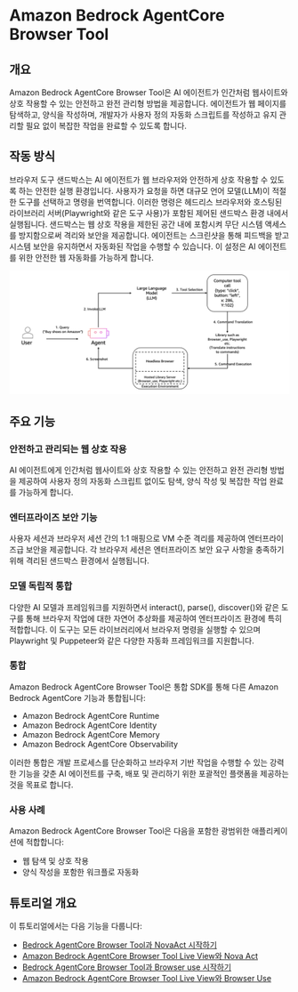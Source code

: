 # Amazon Bedrock AgentCore Browser Tool

## 개요

Amazon Bedrock AgentCore Browser Tool은 AI 에이전트가 인간처럼 웹사이트와 상호 작용할 수 있는 안전하고 완전 관리형 방법을 제공합니다. 에이전트가 웹 페이지를 탐색하고, 양식을 작성하며, 개발자가 사용자 정의 자동화 스크립트를 작성하고 유지 관리할 필요 없이 복잡한 작업을 완료할 수 있도록 합니다.

## 작동 방식

브라우저 도구 샌드박스는 AI 에이전트가 웹 브라우저와 안전하게 상호 작용할 수 있도록 하는 안전한 실행 환경입니다. 사용자가 요청을 하면 대규모 언어 모델(LLM)이 적절한 도구를 선택하고 명령을 번역합니다. 이러한 명령은 헤드리스 브라우저와 호스팅된 라이브러리 서버(Playwright와 같은 도구 사용)가 포함된 제어된 샌드박스 환경 내에서 실행됩니다. 샌드박스는 웹 상호 작용을 제한된 공간 내에 포함시켜 무단 시스템 액세스를 방지함으로써 격리와 보안을 제공합니다. 에이전트는 스크린샷을 통해 피드백을 받고 시스템 보안을 유지하면서 자동화된 작업을 수행할 수 있습니다. 이 설정은 AI 에이전트를 위한 안전한 웹 자동화를 가능하게 합니다.

![아키텍처 로컬](../02-Agent-Core-browser-tool/images/browser-tool.png)

## 주요 기능

### 안전하고 관리되는 웹 상호 작용

AI 에이전트에게 인간처럼 웹사이트와 상호 작용할 수 있는 안전하고 완전 관리형 방법을 제공하여 사용자 정의 자동화 스크립트 없이도 탐색, 양식 작성 및 복잡한 작업 완료를 가능하게 합니다.

### 엔터프라이즈 보안 기능

사용자 세션과 브라우저 세션 간의 1:1 매핑으로 VM 수준 격리를 제공하여 엔터프라이즈급 보안을 제공합니다. 각 브라우저 세션은 엔터프라이즈 보안 요구 사항을 충족하기 위해 격리된 샌드박스 환경에서 실행됩니다.

### 모델 독립적 통합

다양한 AI 모델과 프레임워크를 지원하면서 interact(), parse(), discover()와 같은 도구를 통해 브라우저 작업에 대한 자연어 추상화를 제공하여 엔터프라이즈 환경에 특히 적합합니다. 이 도구는 모든 라이브러리에서 브라우저 명령을 실행할 수 있으며 Playwright 및 Puppeteer와 같은 다양한 자동화 프레임워크를 지원합니다.

### 통합

Amazon Bedrock AgentCore Browser Tool은 통합 SDK를 통해 다른 Amazon Bedrock AgentCore 기능과 통합됩니다:

- Amazon Bedrock AgentCore Runtime
- Amazon Bedrock AgentCore Identity
- Amazon Bedrock AgentCore Memory
- Amazon Bedrock AgentCore Observability

이러한 통합은 개발 프로세스를 단순화하고 브라우저 기반 작업을 수행할 수 있는 강력한 기능을 갖춘 AI 에이전트를 구축, 배포 및 관리하기 위한 포괄적인 플랫폼을 제공하는 것을 목표로 합니다.

### 사용 사례

Amazon Bedrock AgentCore Browser Tool은 다음을 포함한 광범위한 애플리케이션에 적합합니다:

- 웹 탐색 및 상호 작용
- 양식 작성을 포함한 워크플로 자동화

## 튜토리얼 개요

이 튜토리얼에서는 다음 기능을 다룹니다:

- [Bedrock AgentCore Browser Tool과 NovaAct 시작하기](01-browser-with-NovaAct/01_getting_started-agentcore-browser-tool-with-nova-act.ipynb)
- [Amazon Bedrock AgentCore Browser Tool Live View와 Nova Act](01-browser-with-NovaAct/02_agentcore-browser-tool-live-view-with-nova-act.ipynb)
- [Bedrock AgentCore Browser Tool과 Browser use 시작하기](02-browser-with-browserUse/getting_started-agentcore-browser-tool-with-browser-use.ipynb)
- [Amazon Bedrock AgentCore Browser Tool Live View와 Browser Use](02-browser-with-browserUse/agentcore-browser-tool-live-view-with-browser-use.ipynb)
